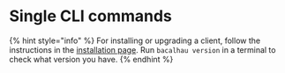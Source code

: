 # Single CLI commands

{% hint style="info" %}
For installing or upgrading a client, follow the instructions in the [installation page](https://docs.bacalhau.org/getting-started/installation). Run `bacalhau version` in a terminal to check what version you have.
{% endhint %}
